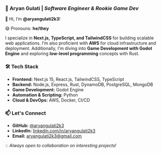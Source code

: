 ### 🚀 **Aryan Gulati** | *Software Engineer & Rookie Game Dev*

👋 Hi, I’m **@aryangulati2k3**!

😄 Pronouns: **he/they**  

I specialize in **Next.js, TypeScript, and TailwindCSS** for building scalable web applications. I'm also proficient with **AWS** for cloud infrastructure and deployment. Additionally, I'm diving into **Game Development with Godot Engine** and exploring **low-level programming** concepts with Rust.

### 🛠 **Tech Stack**
- **Frontend:** Next.js 15, React.js, TailwindCSS, TypeScript  
- **Backend:** Node.js, Express, Rust, DynamoDB, PostgreSQL, MongoDB
- **Game Development:** Godot Engine
- **Automation & Scripting:** Python  
- **Cloud & DevOps:** AWS, Docker, CI/CD  

### 📫 **Let's Connect**
- **GitHub:** [@aryangulati2k3](https://github.com/aryangulati2k3)  
- **LinkedIn:** [linkedin.com/in/aryangulati2k3](https://linkedin.com/in/aryangulati2k3)  
- **Email:** [aryangulati2k3@gmail.com](mailto:aryangulati2k3@gmail.com)  

💡 *Always open to collaboration on interesting projects!*  

<!---
aryangulati2k3/aryangulati2k3 is a ✨ special ✨ repository because its `README.md` (this file) appears on your GitHub profile.
You can click the Preview link to take a look at your changes.
--->
